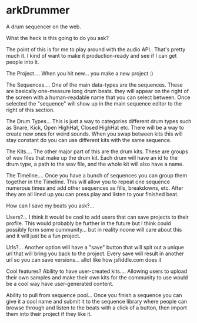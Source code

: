 arkDrummer
==========

A drum sequencer on the web.

What the heck is this going to do you ask?

The point of this is for me to play around with the audio API.. That's pretty much it. I kind of want to make it production-ready and see if I can get people into it.

The Project.... When you hit new... you make a new project :)

The Sequences.... One of the main data-types are the sequences. These are basically one-measure long drum beats. they will appear on the right of the screen with a human-readable name that you can select between. Once selected the "sequence" will show up in the main sequence editor to the right of this section.

The Drum Types... This is just a way to categories different drum types such as Snare, Kick, Open HighHat, Closed HighHat etc. There will be a way to create new ones for weird sounds. When you swap between kits this will stay constant do you can use different kits with the same sequence.

The Kits.... The other major part of this are the drum kits. These are groups of wav files that make up the drum kit. Each drum will have an id to the drum type, a path to the wav file, and the whole kit will also have a name.

The Timeline.... Once you have a bunch of sequences you can group them together in the Timeline. This will allow you to repeat one sequence numerous times and add other sequences as fills, breakdowns, etc. After they are all lined up you can press play and listen to your finished beat.


How can I save my beats you ask?...

Users?... I think it would be cool to add users that can save projects to their profile. This would probably be further in the future but I think could possibly form some cummunity... but in reality noone will care about this and it will just be a fun project.

Urls?... Another option will have a "save" button that will spit out a unique url that will bring you back to the project. Every save will result in another url so you can save versions... allot like how jsfiddle.com does it 


Cool features?
Ability to have user-created kits.... Allowing users to upload their own samples and make their own kits for the community to use would be a cool way have user-generated content.

Ability to pull from sequence pool... Once you finish a sequence you can give it a cool name and submit it to the sequence library where people can browse through and listen to the beats with a click of a button, then import them into their project if they like it.
